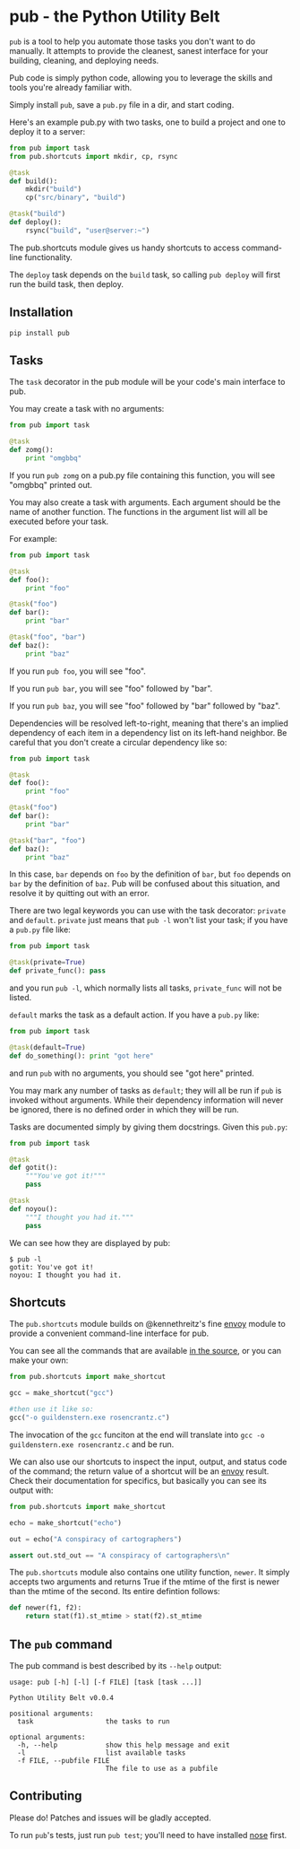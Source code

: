 pub - the Python Utility Belt
=============================

`pub` is a tool to help you automate those tasks you don't want to do manually.
It attempts to provide the cleanest, sanest interface for your building, 
cleaning, and deploying needs.

Pub code is simply python code, allowing you to leverage the skills and tools
you're already familiar with.

Simply install `pub`, save a `pub.py` file in a dir, and start coding.

Here's an example pub.py with two tasks, one to build a project and one to
deploy it to a server:

```python
from pub import task
from pub.shortcuts import mkdir, cp, rsync

@task
def build():
    mkdir("build")
    cp("src/binary", "build")

@task("build")
def deploy():
    rsync("build", "user@server:~")
```

The pub.shortcuts module gives us handy shortcuts to access command-line
functionality.

The `deploy` task depends on the `build` task, so calling `pub deploy`
will first run the build task, then deploy.

Installation
------------

`pip install pub`

Tasks
-----

The `task` decorator in the pub module will be your code's main interface
to pub.

You may create a task with no arguments:

```python
from pub import task

@task
def zomg():
    print "omgbbq"
```

If you run `pub zomg` on a pub.py file containing this function, you will
see "omgbbq" printed out.

You may also create a task with arguments. Each argument should be the name
of another function. The functions in the argument list will all be executed
before your task.

For example:

```python
from pub import task

@task
def foo():
    print "foo"

@task("foo")
def bar():
    print "bar"

@task("foo", "bar")
def baz():
    print "baz"
```

If you run `pub foo`, you will see "foo".

If you run `pub bar`, you will see "foo" followed by "bar".

If you run `pub baz`, you will see "foo" followed by "bar" followed by "baz".

Dependencies will be resolved left-to-right, meaning that there's an implied
dependency of each item in a dependency list on its left-hand neighbor. Be
careful that you don't create a circular dependency like so:

```python
from pub import task

@task
def foo():
    print "foo"

@task("foo")
def bar():
    print "bar"

@task("bar", "foo")
def baz():
    print "baz"
```

In this case, `bar` depends on `foo` by the definition of `bar`, but `foo`
depends on `bar` by the definition of `baz`. Pub will be confused about this
situation, and resolve it by quitting out with an error.

There are two legal keywords you can use with the task decorator: `private`
and `default`. `private` just means that `pub -l` won't list your task; if 
you have a `pub.py` file like:

```python
from pub import task

@task(private=True)
def private_func(): pass
```

and you run `pub -l`, which normally lists all tasks, `private_func` will not
be listed.

`default` marks the task as a default action. If you have a `pub.py` like:

```python
from pub import task

@task(default=True)
def do_something(): print "got here"
```

and run `pub` with no arguments, you should see "got here" printed.

You may mark any number of tasks as `default`; they will all be run if `pub`
is invoked without arguments. While their dependency information will never
be ignored, there is no defined order in which they will be run.

Tasks are documented simply by giving them docstrings. Given this `pub.py`:

```python
from pub import task

@task
def gotit():
    """You've got it!"""
    pass

@task
def noyou():
    """I thought you had it."""
    pass
```

We can see how they are displayed by pub:

```
$ pub -l
gotit: You've got it!
noyou: I thought you had it.
```

Shortcuts
---------

The `pub.shortcuts` module builds on @kennethreitz's fine
[envoy](https://github.com/kennethreitz/envoy) module to provide a convenient
command-line interface for pub.

You can see all the commands that are available
[in the source](https://github.com/llimllib/pub/blob/master/pub/shortcuts/__init__.py),
or you can make your own:

```python
from pub.shortcuts import make_shortcut

gcc = make_shortcut("gcc")

#then use it like so:
gcc("-o guildenstern.exe rosencrantz.c")
```

The invocation of the `gcc` funciton at the end will translate into 
`gcc -o guildenstern.exe rosencrantz.c` and be run.

We can also use our shortcuts to inspect the input, output, and status
code of the command;
the return value of a shortcut will be an
[envoy](https://github.com/kennethreitz/envoy) result. Check their
documentation for specifics, but basically you can see its output with:

```python
from pub.shortcuts import make_shortcut

echo = make_shortcut("echo")

out = echo("A conspiracy of cartographers")

assert out.std_out == "A conspiracy of cartographers\n"
```

The `pub.shortcuts` module also contains one utility function, `newer`. It
simply accepts two arguments and returns True if the mtime of the first is
newer than the mtime of the second. Its entire defintion follows:

```python
def newer(f1, f2):
    return stat(f1).st_mtime > stat(f2).st_mtime
```

The `pub` command
-----------------

The pub command is best described by its `--help` output:

```
usage: pub [-h] [-l] [-f FILE] [task [task ...]]

Python Utility Belt v0.0.4

positional arguments:
  task                  the tasks to run

optional arguments:
  -h, --help            show this help message and exit
  -l                    list available tasks
  -f FILE, --pubfile FILE 
                        The file to use as a pubfile
```

Contributing
------------

Please do! Patches and issues will be gladly accepted.

To run `pub`'s tests, just run `pub test`; you'll need to have installed
[nose](https://github.com/nose-devs/nose) first.
